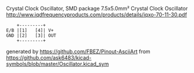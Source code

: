 Crystal Clock Oscillator, SMD package 7.5x5.0mm²
Crystal Clock Oscillator
http://www.iqdfrequencyproducts.com/products/details/iqxo-70-11-30.pdf


	    +---------+
	E/B |[1]   [4]| V+
	GND |[2]   [3]| OUT
	    +---------+


generated by https://github.com/FBEZ/Pinout-AsciiArt from https://github.com/ask6483/kicad-symbols/blob/master/Oscillator.kicad_sym